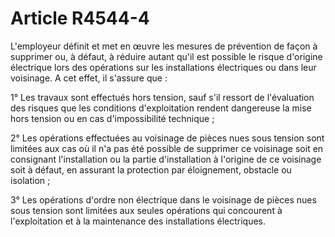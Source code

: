 # Article R4544-4

L'employeur définit et met en œuvre les mesures de prévention de façon à supprimer ou, à défaut, à réduire autant qu'il est possible le risque d'origine électrique lors des opérations sur les installations électriques ou dans leur voisinage. A cet effet, il s'assure que : 

1° Les travaux sont effectués hors tension, sauf s'il ressort de l'évaluation des risques que les conditions d'exploitation rendent dangereuse la mise hors tension ou en cas d'impossibilité technique ; 

2° Les opérations effectuées au voisinage de pièces nues sous tension sont limitées aux cas où il n'a pas été possible de supprimer ce voisinage soit en consignant l'installation ou la partie d'installation à l'origine de ce voisinage soit à défaut, en assurant la protection par éloignement, obstacle ou isolation ; 

3° Les opérations d'ordre non électrique dans le voisinage de pièces nues sous tension sont limitées aux seules opérations qui concourent à l'exploitation et à la maintenance des installations électriques.